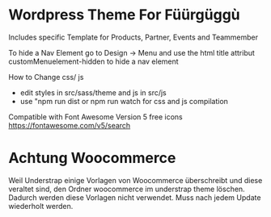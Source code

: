 # Wordpress Theme For Füürgüggù
Includes specific Template for Products, Partner, Events and Teammember 

To hide a Nav Element go to Design -> Menu and use the html title attribut customMenuelement-hidden to hide a nav element

How to Change css/ js
- edit styles in src/sass/theme and js in src/js
-  use "npm run dist or npm run watch for css and js compilation

Compatible with Font Awesome Version 5 free icons https://fontawesome.com/v5/search

# Achtung Woocommerce
Weil Understrap einige Vorlagen von Woocommerce überschreibt und diese veraltet sind, den Ordner woocommerce im understrap theme löschen. Dadurch werden diese Vorlagen nicht verwendet. Muss nach jedem Update wiederholt werden.


